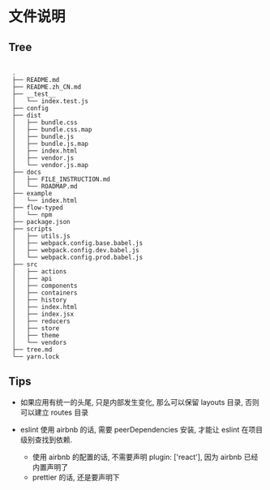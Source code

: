 # 文件说明

## Tree

```

 .
 ├── README.md
 ├── README.zh_CN.md
 ├── __test__
 │   └── index.test.js
 ├── config
 ├── dist
 │   ├── bundle.css
 │   ├── bundle.css.map
 │   ├── bundle.js
 │   ├── bundle.js.map
 │   ├── index.html
 │   ├── vendor.js
 │   └── vendor.js.map
 ├── docs
 │   ├── FILE_INSTRUCTION.md
 │   └── ROADMAP.md
 ├── example
 │   └── index.html
 ├── flow-typed
 │   └── npm
 ├── package.json
 ├── scripts
 │   ├── utils.js
 │   ├── webpack.config.base.babel.js
 │   ├── webpack.config.dev.babel.js
 │   └── webpack.config.prod.babel.js
 ├── src
 │   ├── actions
 │   ├── api
 │   ├── components
 │   ├── containers
 │   ├── history
 │   ├── index.html
 │   ├── index.jsx
 │   ├── reducers
 │   ├── store
 │   ├── theme
 │   └── vendors
 ├── tree.md
 └── yarn.lock
```


## Tips
- 如果应用有统一的头尾, 只是内部发生变化, 那么可以保留 layouts 目录, 否则可以建立 routes 目录

- eslint 使用 airbnb 的话, 需要 peerDependencies 安装, 才能让 eslint 在项目级别查找到依赖.
  - 使用 airbnb 的配置的话, 不需要声明 plugin: ['react'], 因为 airbnb 已经内置声明了
  - prettier 的话, 还是要声明下
